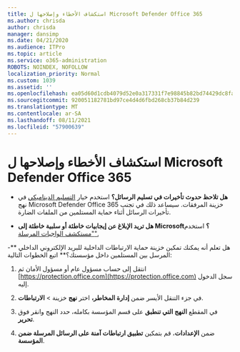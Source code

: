 ```yaml
---
title: استكشاف الأخطاء وإصلاحها ل Microsoft Defender Office 365
ms.author: chrisda
author: chrisda
manager: dansimp
ms.date: 04/21/2020
ms.audience: ITPro
ms.topic: article
ms.service: o365-administration
ROBOTS: NOINDEX, NOFOLLOW
localization_priority: Normal
ms.custom: 1039
ms.assetid: ''
ms.openlocfilehash: ea05d60d1cdb4079d52e0a317331f7e98845b82bd74429dc8fa63377c2527a74
ms.sourcegitcommit: 920051182781bd97ce4d4d6fbd268cb37b84d239
ms.translationtype: MT
ms.contentlocale: ar-SA
ms.lasthandoff: 08/11/2021
ms.locfileid: "57900639"
---
```

# <a name="troubleshooting-microsoft-defender-for-office-365"></a>استكشاف الأخطاء وإصلاحها ل Microsoft Defender Office 365

- **هل تلاحظ حدوث تأخيرات في تسليم الرسائل؟** استخدم خيار [التسليم الديناميكي](https://docs.microsoft.com/microsoft-365/security/office-365-security/dynamic-delivery-and-previewing) في نهج Microsoft Defender Office 365 خزينة المرفقات. سيساعد ذلك في تجنب تأخيرات الرسائل أثناء حماية المستلمين من الملفات الضارة.

- **هل تريد الإبلاغ عن إيجابيات خاطئة أو سلبية خاطئة إلى Microsoft؟** استخدم ["مستكشف الواجبات المرسلة".](https://protection.office.com/reportsubmission)

-** هل تعلم أنه يمكنك تمكين خزينة حماية الارتباطات الداخلية للبريد الإلكتروني الداخلي المرسل بين المستلمين داخل مؤسستك؟** اتبع الخطوات التالية:

  1. انتقل إلى حساب مسؤول عام أو مسؤول الأمان ثم [https://protection.office.com](https://protection.office.com) سجل الدخول إليه.

  2. في جزء التنقل الأيسر ضمن **إدارة المخاطر،** اختر **نهج** خزينة \> **الارتباطات**.

  3. في المقطع **النهج التي تنطبق** على قسم المؤسسة بكامله، حدد النهج وانقر فوق **تحرير**.

  4. ضمن **الإعدادات**، قم بتمكين **تطبيق ارتباطات آمنة على الرسائل المرسلة ضمن المؤسسة**.
